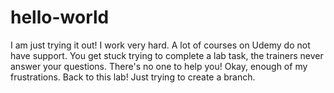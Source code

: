# hello-world
I am just trying it out!
I work very hard. A lot of courses on Udemy do not have support. You get stuck trying to complete a lab task, the trainers never answer your questions. There's no one to help you!
Okay, enough of my frustrations. Back to this lab!
Just trying to create a branch.
